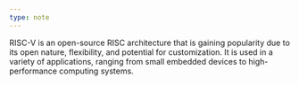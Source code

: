```yaml
---
type: note
---
```

RISC-V is an open-source RISC architecture that is gaining popularity due to its open nature, flexibility, and potential for customization. It is used in a variety of applications, ranging from small embedded devices to high-performance computing systems.